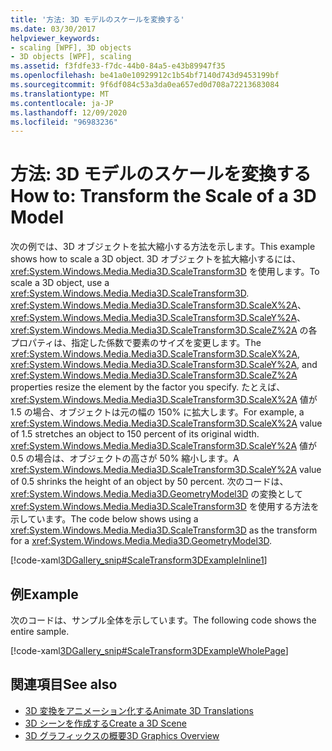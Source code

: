 ```yaml
---
title: '方法: 3D モデルのスケールを変換する'
ms.date: 03/30/2017
helpviewer_keywords:
- scaling [WPF], 3D objects
- 3D objects [WPF], scaling
ms.assetid: f3fdfe33-f7dc-44b0-84a5-e43b89947f35
ms.openlocfilehash: be41a0e10929912c1b54bf7140d743d9453199bf
ms.sourcegitcommit: 9f6df084c53a3da0ea657ed0d708a72213683084
ms.translationtype: MT
ms.contentlocale: ja-JP
ms.lasthandoff: 12/09/2020
ms.locfileid: "96983236"
---
```

# <a name="how-to-transform-the-scale-of-a-3d-model"></a><span data-ttu-id="8964a-102">方法: 3D モデルのスケールを変換する</span><span class="sxs-lookup"><span data-stu-id="8964a-102">How to: Transform the Scale of a 3D Model</span></span>
<span data-ttu-id="8964a-103">次の例では、3D オブジェクトを拡大縮小する方法を示します。</span><span class="sxs-lookup"><span data-stu-id="8964a-103">This example shows how to scale a 3D object.</span></span> <span data-ttu-id="8964a-104">3D オブジェクトを拡大縮小するには、<xref:System.Windows.Media.Media3D.ScaleTransform3D> を使用します。</span><span class="sxs-lookup"><span data-stu-id="8964a-104">To scale a 3D object, use a <xref:System.Windows.Media.Media3D.ScaleTransform3D>.</span></span> <span data-ttu-id="8964a-105"><xref:System.Windows.Media.Media3D.ScaleTransform3D.ScaleX%2A>、<xref:System.Windows.Media.Media3D.ScaleTransform3D.ScaleY%2A>、<xref:System.Windows.Media.Media3D.ScaleTransform3D.ScaleZ%2A> の各プロパティは、指定した係数で要素のサイズを変更します。</span><span class="sxs-lookup"><span data-stu-id="8964a-105">The <xref:System.Windows.Media.Media3D.ScaleTransform3D.ScaleX%2A>, <xref:System.Windows.Media.Media3D.ScaleTransform3D.ScaleY%2A>, and <xref:System.Windows.Media.Media3D.ScaleTransform3D.ScaleZ%2A> properties resize the element by the factor you specify.</span></span> <span data-ttu-id="8964a-106">たとえば、<xref:System.Windows.Media.Media3D.ScaleTransform3D.ScaleX%2A> 値が 1.5 の場合、オブジェクトは元の幅の 150% に拡大します。</span><span class="sxs-lookup"><span data-stu-id="8964a-106">For example, a <xref:System.Windows.Media.Media3D.ScaleTransform3D.ScaleX%2A> value of 1.5 stretches an object to 150 percent of its original width.</span></span> <span data-ttu-id="8964a-107"><xref:System.Windows.Media.Media3D.ScaleTransform3D.ScaleY%2A> 値が 0.5 の場合は、オブジェクトの高さが 50% 縮小します。</span><span class="sxs-lookup"><span data-stu-id="8964a-107">A <xref:System.Windows.Media.Media3D.ScaleTransform3D.ScaleY%2A> value of 0.5 shrinks the height of an object by 50 percent.</span></span> <span data-ttu-id="8964a-108">次のコードは、<xref:System.Windows.Media.Media3D.GeometryModel3D> の変換として <xref:System.Windows.Media.Media3D.ScaleTransform3D> を使用する方法を示しています。</span><span class="sxs-lookup"><span data-stu-id="8964a-108">The code below shows using a <xref:System.Windows.Media.Media3D.ScaleTransform3D> as the transform for a <xref:System.Windows.Media.Media3D.GeometryModel3D>.</span></span>  
  
 [!code-xaml[3DGallery_snip#ScaleTransform3DExampleInline1](~/samples/snippets/csharp/VS_Snippets_Wpf/3DGallery_snip/CS/ScaleTransform3DExample.xaml#scaletransform3dexampleinline1)]  
  
## <a name="example"></a><span data-ttu-id="8964a-109">例</span><span class="sxs-lookup"><span data-stu-id="8964a-109">Example</span></span>  
 <span data-ttu-id="8964a-110">次のコードは、サンプル全体を示しています。</span><span class="sxs-lookup"><span data-stu-id="8964a-110">The following code shows the entire sample.</span></span>  
  
 [!code-xaml[3DGallery_snip#ScaleTransform3DExampleWholePage](~/samples/snippets/csharp/VS_Snippets_Wpf/3DGallery_snip/CS/ScaleTransform3DExample.xaml#scaletransform3dexamplewholepage)]  
  
## <a name="see-also"></a><span data-ttu-id="8964a-111">関連項目</span><span class="sxs-lookup"><span data-stu-id="8964a-111">See also</span></span>

- [<span data-ttu-id="8964a-112">3D 変換をアニメーション化する</span><span class="sxs-lookup"><span data-stu-id="8964a-112">Animate 3D Translations</span></span>](how-to-animate-3-d-translations.md)
- [<span data-ttu-id="8964a-113">3D シーンを作成する</span><span class="sxs-lookup"><span data-stu-id="8964a-113">Create a 3D Scene</span></span>](how-to-create-a-3-d-scene.md)
- [<span data-ttu-id="8964a-114">3D グラフィックスの概要</span><span class="sxs-lookup"><span data-stu-id="8964a-114">3D Graphics Overview</span></span>](3-d-graphics-overview.md)
